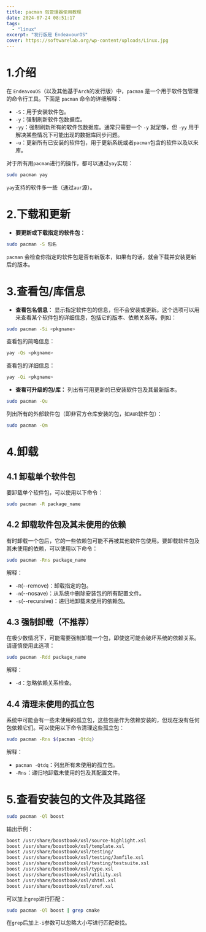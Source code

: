 ```yaml
---
title: pacman 包管理器使用教程
date: 2024-07-24 08:51:17
tags:
  - "linux"
excerpt: "发行版是 EndeavourOS"
cover: https://softwarelab.org/wp-content/uploads/Linux.jpg
---
```



# 1.介绍

  在 `EndeavouOS`（以及其他基于`Arch`的发行版）中，`pacman` 是一个用于软件包管理的命令行工具。下面是 `pacman` 命令的详细解释：

   - `-S`：用于安装软件包。
   - `-y`：强制刷新软件包数据库。
   - `-yy`：强制刷新所有的软件包数据库。通常只需要一个 `-y` 就足够，但 `-yy` 用于解决某些情况下可能出现的数据库同步问题。
   - `-u`：更新所有已安装的软件包，用于更新系统或者`pacman`包含的软件以及以来库。

对于所有用`pacman`进行的操作，都可以通过`yay`实现：
```bash
sudo pacman yay
```
`yay`支持的软件多一些（通过`aur`源）。

# 2.下载和更新

- **要更新或下载指定的软件包：**
```bash
sudo pacman -S 包名
```
`pacman` 会检查你指定的软件包是否有新版本，如果有的话，就会下载并安装更新后的版本。

# 3.查看包/库信息

- **查看包名信息**：
显示指定软件包的信息，但不会安装或更新。这个选项可以用来查看某个软件包的详细信息，包括它的版本、依赖关系等。例如：
```bash
sudo pacman -Si <pkgname>
```

查看包的简略信息：
```bash
yay -Qs <pkgname>
```

查看包的详细信息：
```bash
yay -Qi <pkgname>
```

- **查看可升级的包/库：**
列出有可用更新的已安装软件包及其最新版本。
```bash
sudo pacman -Qu
```

列出所有的外部软件包（即非官方仓库安装的包，如`AUR`软件包）：
```bash
sudo pacman -Qm
```

# 4.卸载

## 4.1 卸载单个软件包

要卸载单个软件包，可以使用以下命令：

```bash
sudo pacman -R package_name
```

## 4.2 卸载软件包及其未使用的依赖

有时卸载一个包后，它的一些依赖包可能不再被其他软件包使用。要卸载软件包及其未使用的依赖，可以使用以下命令：

```bash
sudo pacman -Rns package_name
```

解释：
- `-R`(--remove)：卸载指定的包。
- `-n`(--nosave)：从系统中删除安装包的所有配置文件。
- `-s`(--recursive)：递归地卸载未使用的依赖包。

## 4.3 强制卸载（不推荐）

在极少数情况下，可能需要强制卸载一个包，即使这可能会破坏系统的依赖关系。请谨慎使用此选项：

```bash
sudo pacman -Rdd package_name
```

解释：
- `-d`：忽略依赖关系检查。

## 4.4 清理未使用的孤立包

系统中可能会有一些未使用的孤立包，这些包是作为依赖安装的，但现在没有任何包依赖它们。可以使用以下命令清理这些孤立包：

```bash
sudo pacman -Rns $(pacman -Qtdq)
```

解释：
- `pacman -Qtdq`：列出所有未使用的孤立包。
- `-Rns`：递归地卸载未使用的包及其配置文件。

# 5.查看安装包的文件及其路径

```bash
sudo pacman -Ql boost
```

输出示例：
```txt
boost /usr/share/boostbook/xsl/source-highlight.xsl
boost /usr/share/boostbook/xsl/template.xsl
boost /usr/share/boostbook/xsl/testing/
boost /usr/share/boostbook/xsl/testing/Jamfile.xsl
boost /usr/share/boostbook/xsl/testing/testsuite.xsl
boost /usr/share/boostbook/xsl/type.xsl
boost /usr/share/boostbook/xsl/utility.xsl
boost /usr/share/boostbook/xsl/xhtml.xsl
boost /usr/share/boostbook/xsl/xref.xsl
```

可以加上`grep`进行匹配：
```bash
sudo pacman -Ql boost | grep cmake
```
在`grep`后加上`-i`参数可以忽略大小写进行匹配查找。